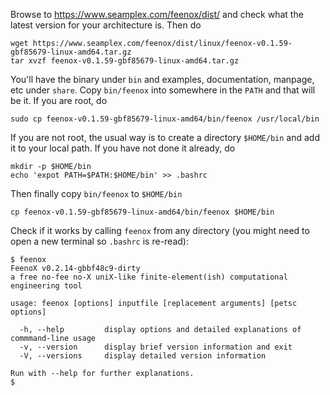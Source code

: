 Browse to <https://www.seamplex.com/feenox/dist/> and check what the latest version for your architecture is. Then do

```terminal
wget https://www.seamplex.com/feenox/dist/linux/feenox-v0.1.59-gbf85679-linux-amd64.tar.gz
tar xvzf feenox-v0.1.59-gbf85679-linux-amd64.tar.gz
```

You'll have the binary under `bin` and examples, documentation, manpage, etc under `share`. Copy `bin/feenox` into somewhere in the `PATH` and that will be it. If you are root, do

```terminal
sudo cp feenox-v0.1.59-gbf85679-linux-amd64/bin/feenox /usr/local/bin
```

If you are not root, the usual way is to create a directory `$HOME/bin` and add it to your local path. If you have not done it already, do

```terminal
mkdir -p $HOME/bin
echo 'expot PATH=$PATH:$HOME/bin' >> .bashrc
```

Then finally copy `bin/feenox` to `$HOME/bin`

```terminal
cp feenox-v0.1.59-gbf85679-linux-amd64/bin/feenox $HOME/bin
```

Check if it works by calling `feenox` from any directory (you might need to open a new terminal so `.bashrc` is re-read):

```terminal
$ feenox
FeenoX v0.2.14-gbbf48c9-dirty 
a free no-fee no-X uniX-like finite-element(ish) computational engineering tool

usage: feenox [options] inputfile [replacement arguments] [petsc options]

  -h, --help         display options and detailed explanations of commmand-line usage
  -v, --version      display brief version information and exit
  -V, --versions     display detailed version information

Run with --help for further explanations.
$ 
```
